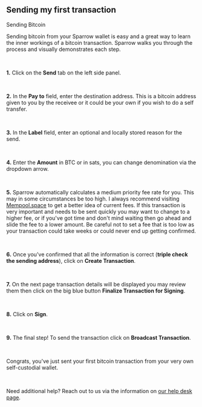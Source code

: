 ## Sending my first transaction 

<p class="text-lg pb-4 font-semibold">Sending Bitcoin</p>

Sending bitcoin from your Sparrow wallet is easy and a great way to learn the inner workings of a bitcoin transaction.
Sparrow walks you through the process and visually demonstrates each step. 

<br>

**1\.** Click on the **Send** tab on the left side panel.

<br>

**2\.** In the **Pay to** field, enter the destination address. This is a bitcoin address given to you by the receivee or it could be your own 
if you wish to do a self transfer.

<br>

**3\.** In the **Label** field, enter an optional and locally stored reason for the send.

<br>

**4\.** Enter the **Amount** in BTC or in sats, you can change denomination via the dropdown arrow.

<br>

**5\.** Sparrow automatically calculates a medium priority fee rate for you. This may in some circumstances be too high.
I always recommend visiting <a class="text-[#8cb4ff] underline-offset-auto font-semibold" href="https://mempool.space/" target="_blank">Mempool.space<a>
to get a better idea of current fees. If this transaction
is very important and needs to be sent quickly you may want to change to a higher fee, or if you've got time and don't mind waiting then
go ahead and slide the fee to a lower amount. Be careful not to set a fee that is too low as your transaction could take weeks or could 
never end up getting confirmed. 

<br>

**6\.** Once you've confirmed that all the information is correct (**triple check the sending address**), click on **Create Transaction**.

<br>

**7\.** On the next page transaction details will be displayed  you may review them then click on the big blue button **Finalize Transaction for Signing**.

<br>

**8\.** Click on **Sign**. 

<br>

**9\.** The final step! To send the transaction click on **Broadcast Transaction**.

<br>

Congrats, you've just sent your first bitcoin transaction from your very own self-custodial wallet. 

<br>

Need additional help? Reach out to us via the information on <a class="text-[#8cb4ff] underline-offset-auto font-semibold" href="/faq">our help desk page<a>.
